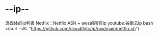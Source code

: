 # --ip--
流媒体的ip列表
Netflix：Netflix ASN + aws的所有ip
youtube:谷歌云ip
bash <(curl -sSL "https://github.com/cloudflytc/ip/raw/main/netflix.sh")
